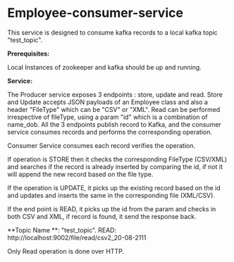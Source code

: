 # Employee-consumer-service

This service is designed to consume kafka records to a local kafka topic "test_topic".

**Prerequisites:**

Local Instances of zookeeper and kafka should be up and running.

**Service:**

The Producer service exposes 3 endpoints : store, update and read.
Store and Update accepts JSON payloads of an Employee class and also a header "FileType" which can be "CSV" or "XML".
Read can be performed irrespective of fileType, using a param "id" which is a combination of name_dob.
All the 3 endpoints publish record to Kafka, and the consumer service consumes records and performs the corresponding operation.


Consumer Service consumes each record verifies the operation.

If operation is STORE then it checks the corresponding FileType (CSV/XML) and searches if the record is already inserted by comparing the id, if not it will append the new record based on the file type.

If the operation is UPDATE, it picks up the existing record based on the id and updates and inserts the same in the corresponding file (XML/CSV).

If the end point is READ, it picks up the id from the param and checks in both CSV and XML, if record is found, it send the response back.




**Topic Name **:  "test_topic".
READ: http://localhost:9002/file/read/csv2_20-08-2111

Only Read operation is done over HTTP.
